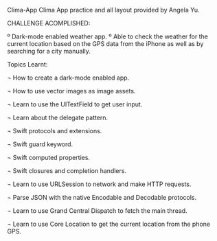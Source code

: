 Clima-App
Clima App practice and all layout provided by Angela Yu.

CHALLENGE ACOMPLISHED:

º Dark-mode enabled weather app.
º Able to check the weather for the current location based on the GPS data from the iPhone as well as by searching for a city manually.

Topics Learnt:

¬ How to create a dark-mode enabled app.

¬ How to use vector images as image assets.

¬ Learn to use the UITextField to get user input.

¬ Learn about the delegate pattern.

¬ Swift protocols and extensions.

¬ Swift guard keyword.

¬ Swift computed properties.

¬ Swift closures and completion handlers.

¬ Learn to use URLSession to network and make HTTP requests.

¬ Parse JSON with the native Encodable and Decodable protocols.

¬ Learn to use Grand Central Dispatch to fetch the main thread.

¬ Learn to use Core Location to get the current location from the phone GPS.
